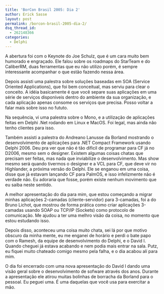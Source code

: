 ```yaml
---
title: 'BorCon Brasil 2005: Dia 2'
author: Erick Sasse
layout: post
permalink: /borcon-brasil-2005-dia-2/
dsq_thread_id:
  - 262148366
categories:
  - Delphi
---
```

A abertura foi com o Keynote do Joe Schulz, que &eacute; um cara muito bem humorado e engra&ccedil;ado. Ele falou sobre os roadmaps do StarTeam e do CaliberRM, duas ferramentas que eu n&atilde;o utilizo por&eacute;m, &eacute; sempre interessante acompanhar o que est&atilde;o fazendo nessa &aacute;rea.

Depois assisti uma palestra sobre solu&ccedil;&otilde;es baseadas em SOA (Service Oriented Applications), que foi bem conceitual, mas serviu para clear o conceito. A id&eacute;ia basicamente &eacute; que voc&ecirc; separe suas aplica&ccedil;&otilde;es em uma s&eacute;rie de servi&ccedil;os dispon&iacute;veis dentro do ambiente da sua organiza&ccedil;&atilde;o, e cada aplica&ccedil;&atilde;o apenas consome os servi&ccedil;os que precisa. Posso voltar a falar mais sobre isso no fututo.

Na sequ&ecirc;ncia, vi uma palestra sobre o Mono, e a utiliza&ccedil;&atilde;o de aplica&ccedil;&otilde;es feitas em Delphi .Net rodando em Linux e MacOS. Foi legal, mas ainda n&atilde;o tenho clientes para isso.

Tamb&eacute;m assisti a palestra do Andreano Lanusse da Borland mostrando o desenvolvimento de aplica&ccedil;&otilde;es para .NET Compact Framework usando Delphi 2006. Deu pra ver que n&atilde;o &eacute; t&atilde;o dificil de programar para CF j&aacute; no D2006, mesmo sem o designer. Existem algumas coisas chatas que precisam ser feitas, mas nada que inviabilize o desenvolvimento. Mas show mesmo ser&aacute; quando tivermos o designer e a VCL para CF, que deve vir no Highlander, a pr&oacute;xima vers&atilde;o do Delphi. Ele se enganou em uma coisa, disse que j&aacute; estavam lan&ccedil;ando CF para PalmOS, e isso infelizmente n&atilde;o &eacute; verdade n&atilde;o. Eu adoraria que fosse, por&eacute;m existe nenhum movimento que eu saiba neste sentido.

A melhor apresenta&ccedil;&atilde;o do dia para mim, que estou come&ccedil;ando a migrar minhas aplica&ccedil;&otilde;es 2-camadas (cliente-servidor) para 3-camadas, foi a do Bruno Lichot, que mostrou de forma pr&aacute;tica como criar aplica&ccedil;&otilde;es 3-camadas usando SOAP ou TCP/IP (Sockets) como protocolo de comunica&ccedil;&atilde;o. Me ajudou a ter uma melhro vis&atilde;o da coisa, no momento que estou estudando isso.

Depois disso, aconteceu uma coisa muito chata, sei l&aacute; por que motivo obscuro da minha mente, eu me enganei de hor&aacute;rio e perdi o bate papo com o Ramesh, da equipe de desenvolvimento do Delphi, e o David I. Quando cheguei j&aacute; estava acabando e nem podia mais entrar na sala. Putz, eu fiquei muito chateado comigo mesmo pela falha, e o dia acabou al&iacute; para mim. 

O dia foi encerrado com uma nova apresenta&ccedil;&atilde;o do David I dando uma vis&atilde;o geral sobre o desenvolvimento de sofware atrav&eacute;s dos anos. Durante a apresenta&ccedil;&atilde;o ele atirou muitas bolinhas de borracha da Borland para o pessoal. Eu peguei uma. &Eacute; uma daquelas que voc&ecirc; usa para exercitar a m&atilde;o.